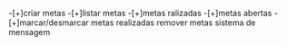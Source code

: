 -[+]criar metas
-[+]listar metas
   -[+]metas ralizadas
   -[+]metas abertas 
-[+]marcar/desmarcar metas realizadas
remover metas 
sistema de mensagem